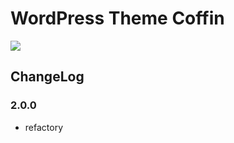 # WordPress Theme Coffin

![](https://static.fatesinger.com/2025/02/f4lsfdiszbcrd42v.png)

## ChangeLog

### 2.0.0

- refactory
